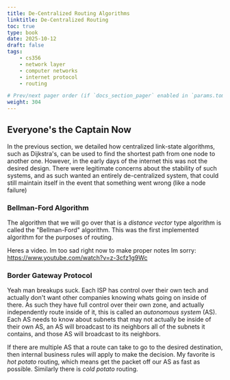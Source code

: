 ```yaml
---
title: De-Centralized Routing Algorithms
linktitle: De-Centralized Routing
toc: true
type: book
date: 2025-10-12
draft: false
tags:
    - cs356
    - network layer
    - computer networks
    - internet protocol
    - routing

# Prev/next pager order (if `docs_section_pager` enabled in `params.toml`)
weight: 304
---
```


## Everyone's the Captain Now

In the previous section, we detailed how centralized link-state algorithms, such as Dijkstra's, can be used to find the shortest path from one node to another one. However, in the early days of the internet this was not the desired design. There were legitimate concerns about the stability of such systems, and as such wanted an entirely de-centralized system, that could still maintain itself in the event that something went wrong (like a node failure)

### Bellman-Ford Algorithm

The algorithm that we will go over that is a *distance vector* type algorithm is called the "Bellman-Ford" algorithm. This was the first implemented algorithm for the purposes of routing. 

Heres a video. Im too sad right now to make proper notes Im sorry: https://www.youtube.com/watch?v=z-3cfz1g9Wc

### Border Gateway Protocol

Yeah man breakups suck. Each ISP has control over their own tech and actually don't want other companies knowing whats going on inside of there. As such they have full control over their own zone, and actually independently route inside of it, this is called an *autonomous system* (AS). Each AS needs to know about subnets that may not actually be inside of their own AS, an AS will broadcast to its neighbors all of the subnets it contains, and those AS will broadcast to its neighbors. 

If there are multiple AS that a route can take to go to the desired destination, then internal business rules will apply to make the decision. My favorite is *hot potato* routing, which means get the packet off our AS as fast as possible. Similarly there is *cold potato* routing.

